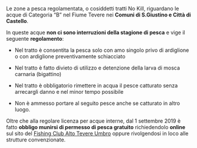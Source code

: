 Le zone a pesca regolamentata, o cosiddetti tratti No Kill, riguardano le acque di Categoria “B” nel Fiume Tevere nei **Comuni di S.Giustino e Città di Castello**.

In queste acque **non ci sono interruzioni della stagione di pesca** e vige il seguente **regolamento**:

- Nel tratto è consentita la pesca solo con amo singolo privo di ardiglione o con ardiglione preventivamente schiacciato

- Nel tratto è fatto divieto di utilizzo e detenzione della larva di mosca carnaria (bigattino)

- Nel tratto è obbligatorio rimettere in acqua il pesce catturato senza arrecargli danno e nel minor tempo possibile

- Non è ammesso portare al seguito pesce anche se catturato in altro luogo.

Oltre che alla regolare licenza per acque interne, dal 1 settembre 2019 è fatto **obbligo munirsi di permesso di pesca gratuito** richiedendolo **online** sul sito del [Fishing Club Alto Tevere Umbro](https://www.fcatu.com/regolamento) oppure rivolgendosi in loco alle strutture convenzionate.
